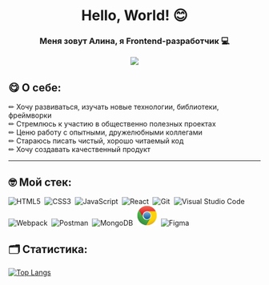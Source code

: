 <div id="header" align="center">
  <h1>Hello, World! 😊</h1>
  <h3>Меня зовут Алина, я Frontend-разработчик 💻</h3>
  <img src="https://media.giphy.com/media/v1.Y2lkPTc5MGI3NjExMjJ1ajBieWp6MTF1OGU0OWR0aWY3cThuY292ZjdvaGttN3Exc3I0OCZlcD12MV9pbnRlcm5hbF9naWZfYnlfaWQmY3Q9Zw/dNgK7Ws7y176U/giphy.gif" width="500" /> 
</div>

## 😋 О себе:

<div>✏ Хочу развиваться, изучать новые технологии, библиотеки, фреймворки</div>
<div>✏ Стремлюсь к участию в общественно полезных проектах</div>
<div>✏ Ценю работу с опытными, дружелюбными коллегами</div>
<div>✏ Стараюсь писать чистый, хорошо читаемый код</div>
<div>✏ Хочу создавать качественный продукт</div>

---

## 🤓 Мой стек:
<div>
  <img src="icons/html5/html5-original.svg" title="HTML5" alt="HTML5" width="40" height="40"/>&nbsp;
  <img src="icons/css3/css3-original.svg" title="CSS3" alt="CSS3" width="40" height="40"/>&nbsp;
  <img src="icons/javascript/javascript-original.svg" title="JavaScript" alt="JavaScript" width="40" height="40"/>&nbsp;
  <img src="icons/react/react-original-wordmark.svg" title="React" alt="React" width="40" height="40"/>&nbsp;
  <img src="icons/git/git-original.svg" title="Git" alt="Git" width="40" height="40"/>&nbsp;
  <img src="icons/visualstudio/visualstudio-original.svg" title="Visual Studio Code" alt="Visual Studio Code" width="40" height="40"/>&nbsp;
  <img src="icons/webpack/webpack-original.svg" title="Webpack" alt="Webpack" width="40" height="40"/>&nbsp;
  <img src="icons/postman/postman-original.svg" title="Postman" alt="Postman" width="40" height="40"/>&nbsp;
  <img src="icons/mongodb/mongodb-original.svg" title="MongoDB" alt="MongoDB" width="40" height="40"/>&nbsp;
  <img src="https://github.com/devicons/devicon/blob/master/icons/chrome/chrome-original.svg" title="Chrome" alt="Chrome" width="40" height="40"/>&nbsp;
  <img src="icons/figma/figma-original.svg" title="Figma" alt="Figma" width="40" height="40"/>
</div>

## 🗂 Статистика:

[![Top Langs](https://github-readme-stats.vercel.app/api/top-langs/?username=Ms-Alina&layout=compact&custom_title=Наиболее%20часто%20используемые%20языки&card_width=500&theme=swift)](https://github.com/anuraghazra/github-readme-stats)




<!--
### Hi there 👋
**Ms-Alina/Ms-Alina** is a ✨ _special_ ✨ repository because its `README.md` (this file) appears on your GitHub profile.

Here are some ideas to get you started:

- 🔭 I’m currently working on ...
- 🌱 I’m currently learning ...
- 👯 I’m looking to collaborate on ...
- 🤔 I’m looking for help with ...
- 💬 Ask me about ...
- 📫 How to reach me: ...
- 😄 Pronouns: ...
- ⚡ Fun fact: ...
-->
